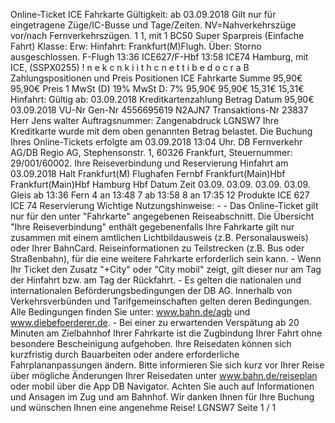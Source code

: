 Online-Ticket ICE Fahrkarte Gültigkeit: ab 03.09.2018 Gilt nur für eingetragene Züge/IC-Busse und Tage/Zeiten. NV=Nahverkehrszüge vor/nach Fernverkehrszügen. 1 1, mit 1 BC50 Super Sparpreis (Einfache Fahrt) Klasse: Erw: Hinfahrt: Frankfurt(M)Flugh. Über: Storno ausgeschlossen. F-Flugh 13:36 ICE627/F-Hbf 13:58 ICE74 Hamburg, mit ICE, (SSPX0255) ! n e k c n k i i t h c n e t t i b e d o c r a B Zahlungspositionen und Preis Positionen ICE Fahrkarte Summe 95,90€ 95,90€ Preis 1 MwSt (D) 19% MwSt D: 7% 95,90€ 95,90€ 15,31€ 15,31€ Hinfahrt: Gültig ab: 03.09.2018 Kreditkartenzahlung Betrag Datum 95,90€ 03.09.2018 VU-Nr Gen-Nr 4556695619 N2AJN7 Transaktions-Nr 23837 Herr Jens walter Auftragsnummer: Zangenabdruck LGNSW7 Ihre Kreditkarte wurde mit dem oben genannten Betrag belastet. Die Buchung Ihres Online-Tickets erfolgte am 03.09.2018 13:04 Uhr. DB Fernverkehr AG/DB Regio AG, Stephensonstr. 1, 60326 Frankfurt, Steuernummer: 29/001/60002. Ihre Reiseverbindung und Reservierung Hinfahrt am 03.09.2018 Halt Frankfurt(M) Flughafen Fernbf Frankfurt(Main)Hbf Frankfurt(Main)Hbf Hamburg Hbf Datum Zeit 03.09. 03.09. 03.09. 03.09. Gleis ab 13:36 Fern 4 an 13:48 7 ab 13:58 8 an 17:35 12 Produkte ICE 627 ICE 74 Reservierung Wichtige Nutzungshinweise: - - Das Online-Ticket gilt nur für den unter "Fahrkarte" angegebenen Reiseabschnitt. Die Übersicht "Ihre Reiseverbindung" enthält gegebenenfalls Ihre Fahrkarte gilt nur zusammen mit einem amtlichen Lichtbildausweis (z.B. Personalausweis) oder Ihrer BahnCard. Reiseinformationen zu Teilstrecken (z.B. Bus oder Straßenbahn), für die eine weitere Fahrkarte erforderlich sein kann. - Wenn Ihr Ticket den Zusatz "+City" oder "City mobil" zeigt, gilt dieser nur am Tag der Hinfahrt bzw. am Tag der Rückfahrt. - Es gelten die nationalen und internationalen Beförderungsbedingungen der DB AG. Innerhalb von Verkehrsverbünden und Tarifgemeinschaften gelten deren Bedingungen. Alle Bedingungen finden Sie unter: www.bahn.de/agb und www.diebefoerderer.de. - Bei einer zu erwartenden Verspätung ab 20 Minuten am Zielbahnhof Ihrer Fahrkarte ist die Zugbindung Ihrer Fahrt ohne besondere Bescheinigung aufgehoben. Ihre Reisedaten können sich kurzfristig durch Bauarbeiten oder andere erforderliche Fahrplananpassungen ändern. Bitte informieren Sie sich kurz vor Ihrer Reise über mögliche Änderungen Ihrer Reisedaten unter www.bahn.de/reiseplan oder mobil über die App DB Navigator. Achten Sie auch auf Informationen und Ansagen im Zug und am Bahnhof. Wir danken Ihnen für Ihre Buchung und wünschen Ihnen eine angenehme Reise! LGNSW7 Seite 1 / 1